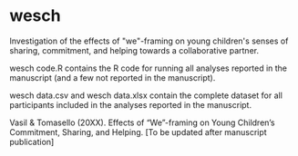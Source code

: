# wesch
Investigation of the effects of "we"-framing on young children's senses of sharing, commitment, and helping towards a collaborative partner.

wesch code.R contains the R code for running all analyses reported in the manuscript (and a few not reported in the manuscript).

wesch data.csv and wesch data.xlsx contain the complete dataset for all participants included in the analyses reported in the manuscript.

Vasil & Tomasello (20XX). Effects of “We”-framing on Young Children’s Commitment, Sharing, and Helping. [To be updated after manuscript publication]
